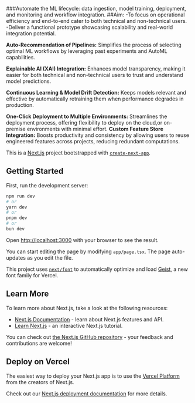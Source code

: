 ###Automate the ML lifecycle: data ingestion, model training, deployment, and monitoring and workflow integration.
##Aim:
-To focus on operational efficiency and end-to-end cater to both technical and non-technical users.
-Deliver a functional prototype showcasing scalability and real-world integration potential.

 **Auto-Recommendation of Pipelines:** Simplifies the process of selecting optimal ML workflows by leveraging past experiments and AutoML capabilities.
 
 **Explainable AI (XAI) Integration:** Enhances model transparency, making it easier for both technical and non-technical users to trust and understand model predictions.
 
 **Continuous Learning & Model Drift Detection:** Keeps models relevant and effective by automatically retraining them when performance degrades in production.
 
 **One-Click Deployment to Multiple Environments:** Streamlines the deployment process, offering flexibility to deploy on the cloud,or on-premise environments with minimal 
effort.
 **Custom Feature Store Integration:** Boosts productivity and consistency by allowing users to reuse engineered features across projects, reducing redundant computations.

This is a [Next.js](https://nextjs.org) project bootstrapped with [`create-next-app`](https://nextjs.org/docs/app/api-reference/cli/create-next-app).

## Getting Started

First, run the development server:

```bash
npm run dev
# or
yarn dev
# or
pnpm dev
# or
bun dev
```

Open [http://localhost:3000](http://localhost:3000) with your browser to see the result.

You can start editing the page by modifying `app/page.tsx`. The page auto-updates as you edit the file.

This project uses [`next/font`](https://nextjs.org/docs/app/building-your-application/optimizing/fonts) to automatically optimize and load [Geist](https://vercel.com/font), a new font family for Vercel.

## Learn More

To learn more about Next.js, take a look at the following resources:

- [Next.js Documentation](https://nextjs.org/docs) - learn about Next.js features and API.
- [Learn Next.js](https://nextjs.org/learn) - an interactive Next.js tutorial.

You can check out [the Next.js GitHub repository](https://github.com/vercel/next.js) - your feedback and contributions are welcome!

## Deploy on Vercel

The easiest way to deploy your Next.js app is to use the [Vercel Platform](https://vercel.com/new?utm_medium=default-template&filter=next.js&utm_source=create-next-app&utm_campaign=create-next-app-readme) from the creators of Next.js.

Check out our [Next.js deployment documentation](https://nextjs.org/docs/app/building-your-application/deploying) for more details.

